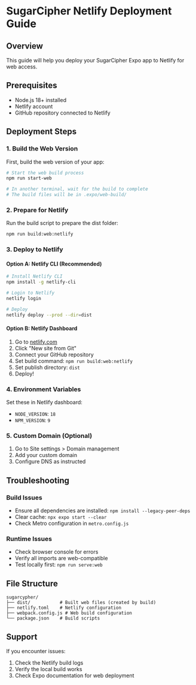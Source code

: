 # SugarCipher Netlify Deployment Guide

## Overview
This guide will help you deploy your SugarCipher Expo app to Netlify for web access.

## Prerequisites
- Node.js 18+ installed
- Netlify account
- GitHub repository connected to Netlify

## Deployment Steps

### 1. Build the Web Version
First, build the web version of your app:

```bash
# Start the web build process
npm run start-web

# In another terminal, wait for the build to complete
# The build files will be in .expo/web-build/
```

### 2. Prepare for Netlify
Run the build script to prepare the dist folder:

```bash
npm run build:web:netlify
```

### 3. Deploy to Netlify

#### Option A: Netlify CLI (Recommended)
```bash
# Install Netlify CLI
npm install -g netlify-cli

# Login to Netlify
netlify login

# Deploy
netlify deploy --prod --dir=dist
```

#### Option B: Netlify Dashboard
1. Go to [netlify.com](https://netlify.com)
2. Click "New site from Git"
3. Connect your GitHub repository
4. Set build command: `npm run build:web:netlify`
5. Set publish directory: `dist`
6. Deploy!

### 4. Environment Variables
Set these in Netlify dashboard:
- `NODE_VERSION`: `18`
- `NPM_VERSION`: `9`

### 5. Custom Domain (Optional)
1. Go to Site settings > Domain management
2. Add your custom domain
3. Configure DNS as instructed

## Troubleshooting

### Build Issues
- Ensure all dependencies are installed: `npm install --legacy-peer-deps`
- Clear cache: `npx expo start --clear`
- Check Metro configuration in `metro.config.js`

### Runtime Issues
- Check browser console for errors
- Verify all imports are web-compatible
- Test locally first: `npm run serve:web`

## File Structure
```
sugarcypher/
├── dist/           # Built web files (created by build)
├── netlify.toml    # Netlify configuration
├── webpack.config.js # Web build configuration
└── package.json    # Build scripts
```

## Support
If you encounter issues:
1. Check the Netlify build logs
2. Verify the local build works
3. Check Expo documentation for web deployment
